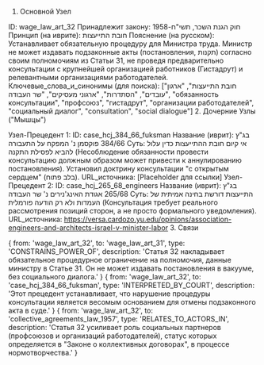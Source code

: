1. Основной Узел

ID: wage_law_art_32
Принадлежит закону: חוק הגנת השכר, תשי"ח-1958
Принцип (на иврите): חובת התייעצות
Пояснение (на русском): Устанавливает обязательную процедуру для Министра труда. Министр не может издавать подзаконные акты (постановления, תקנות) согласно своим полномочиям из Статьи 31, не проведя предварительно консультации с крупнейшей организацией работников (Гистадрут) и релевантными организациями работодателей.
Ключевые_слова_и_синонимы (для поиска): ["חובת התייעצות", "ארגון עובדים", "הסתדרות", "ארגוני מעסיקים", "שר העבודה", "обязанность консультации", "профсоюз", "гистадрут", "организации работодателей", "социальный диалог", "consultation", "social dialogue"]
2. Дочерние Узлы ("Мышцы")

Узел-Прецедент 1:
ID: case_hcj_384_66_fuksman
Название (иврит): בג"ץ 384/66 פוקסמן נ' המפקח על התעבורה
Суть: אי קיום חובת ההתייעצות כדין עלול להביא לפסילת התקנה (Несоблюдение обязанности провести консультацию должным образом может привести к аннулированию постановления). Установил доктрину консультации "с открытым сердцем" (בלב פתוח).
URL_источника: [Placeholder для ссылки]
Узел-Прецедент 2:
ID: case_hcj_265_68_engineers
Название (иврит): בג"ץ 265/68 אגודת האינג'נירים נ' שר העבודה
Суть: התייעצות דורשת בחינה אמיתית של העמדות ולא רק הודעה פורמלית (Консультация требует реального рассмотрения позиций сторон, а не просто формального уведомления).
URL_источника: https://versa.cardozo.yu.edu/opinions/association-engineers-and-architects-israel-v-minister-labor
3. Связи

{ from: 'wage_law_art_32', to: 'wage_law_art_31', type: 'CONSTRAINS_POWER_OF', description: 'Статья 32 накладывает обязательное процедурное ограничение на полномочия, данные министру в Статье 31. Он не может издавать постановления в вакууме, без социального диалога.' }
{ from: 'wage_law_art_32', to: 'case_hcj_384_66_fuksman', type: 'INTERPRETED_BY_COURT', description: 'Этот прецедент устанавливает, что нарушение процедуры консультации является весомым основанием для отмены подзаконного акта в суде.' }
{ from: 'wage_law_art_32', to: 'collective_agreements_law_1957', type: 'RELATES_TO_ACTORS_IN', description: 'Статья 32 усиливает роль социальных партнеров (профсоюзов и организаций работодателей), статус которых определяется в "Законе о коллективных договорах", в процессе нормотворчества.' }